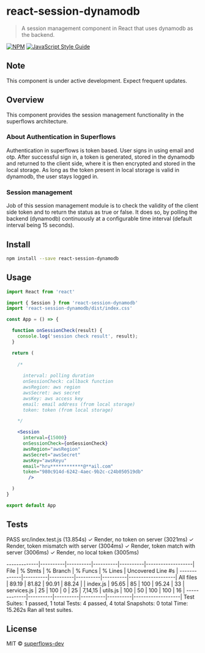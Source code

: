 # react-session-dynamodb

> A session management component in React that uses dynamodb as the backend.

[![NPM](https://img.shields.io/npm/v/react-session-dynamodb.svg)](https://www.npmjs.com/package/react-session-dynamodb) [![JavaScript Style Guide](https://img.shields.io/badge/code_style-standard-brightgreen.svg)](https://standardjs.com)

## Note

This component is under active development. Expect frequent updates.

## Overview

This component provides the session management functionality in the superflows architecture. 

### About Authentication in Superflows

Authentication in superflows is token based. User signs in using email and otp. After successful sign in, a token is generated, stored in the dynamodb and returned to the client side, where it is then encrypted and stored in the local storage. As long as the token present in local storage is valid in dynamodb, the user stays logged in.

### Session management

Job of this session management module is to check the validity of the client side token and to return the status as true or false. It does so, by polling the backend (dynamodb) continuously at a configurable time interval (default interval being 15 seconds).


## Install

```bash
npm install --save react-session-dynamodb
```

## Usage

```jsx
import React from 'react'

import { Session } from 'react-session-dynamodb'
import 'react-session-dynamodb/dist/index.css'

const App = () => {

  function onSessionCheck(result) {
    console.log('session check result', result);
  }

  return (
  
    /*
      
      interval: polling duration
      onSessionCheck: callback function
      awsRegion: aws region
      awsSecret: aws secret
      awsKey: aws access key
      email: email address (from local storage)
      token: token (from local storage)

    */

    <Session 
      interval={15000}
      onSessionCheck={onSessionCheck}
      awsRegion="awsRegion"
      awsSecret="awsSecret"
      awsKey="awsKeyu"
      email="hru************@**ail.com"
      token="980c914d-6242-4aec-9b2c-c24b050519db"
        />

  )
}

export default App

```

## Tests

PASS src/index.test.js (13.854s)
  ✓ Render, no token on server (3021ms)
  ✓ Render, token mismatch with server (3004ms)
  ✓ Render, token match with server (3006ms)
  ✓ Render, no local token (3005ms)

-------------|----------|----------|----------|----------|-------------------|
File         |  % Stmts | % Branch |  % Funcs |  % Lines | Uncovered Line #s |
-------------|----------|----------|----------|----------|-------------------|
All files    |    89.19 |    81.82 |    90.91 |    88.24 |                   |
 index.js    |    95.65 |       85 |      100 |    95.24 |                33 |
 services.js |       25 |      100 |        0 |       25 |           7,14,15 |
 utils.js    |      100 |       50 |      100 |      100 |                16 |
-------------|----------|----------|----------|----------|-------------------|
Test Suites: 1 passed, 1 total
Tests:       4 passed, 4 total
Snapshots:   0 total
Time:        15.262s
Ran all test suites.


## License

MIT © [superflows-dev](https://github.com/superflows-dev)
